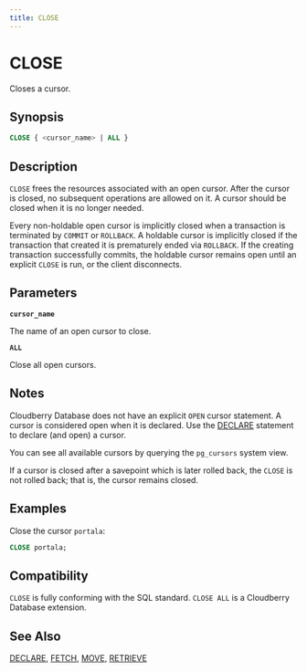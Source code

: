 ```yaml
---
title: CLOSE
---
```


# CLOSE

Closes a cursor.

## Synopsis

```sql
CLOSE { <cursor_name> | ALL }
```

## Description

`CLOSE` frees the resources associated with an open cursor. After the cursor is closed, no subsequent operations are allowed on it. A cursor should be closed when it is no longer needed.

Every non-holdable open cursor is implicitly closed when a transaction is terminated by `COMMIT` or `ROLLBACK`. A holdable cursor is implicitly closed if the transaction that created it is prematurely ended via `ROLLBACK`. If the creating transaction successfully commits, the holdable cursor remains open until an explicit `CLOSE` is run, or the client disconnects.

## Parameters

**`cursor_name`**

The name of an open cursor to close.

**`ALL`**

Close all open cursors.

## Notes

Cloudberry Database does not have an explicit `OPEN` cursor statement. A cursor is considered open when it is declared. Use the [DECLARE](/docs/sql-stmts/sql-stmt-declare.md) statement to declare (and open) a cursor.

You can see all available cursors by querying the `pg_cursors` system view.

If a cursor is closed after a savepoint which is later rolled back, the `CLOSE` is not rolled back; that is, the cursor remains closed.

## Examples

Close the cursor `portala`:

```sql
CLOSE portala;
```

## Compatibility

`CLOSE` is fully conforming with the SQL standard. `CLOSE ALL` is a Cloudberry Database extension.

## See Also

[DECLARE](/docs/sql-stmts/sql-stmt-declare.md), [FETCH](/docs/sql-stmts/sql-stmt-fetch.md), [MOVE](/docs/sql-stmts/sql-stmt-move.md), [RETRIEVE](/docs/sql-stmts/sql-stmt-retrieve.md)
